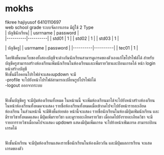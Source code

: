 # mokhs
fikree hajiyusof
6410110697
<br>web school  grade
ระบบจัดการเกรด 
มีผู้ใช้ 2 Type
<br>| บัญชีนักเรียน|
| usrrname | password |   
|----------|----------|
| std01    | 1        | 
| std02    | 1        | 
| std03    | 1        | 

| บัญชีครู|
| usrrname | password | 
|----------|----------|
| tec01    | 1        | 

โดยฟังชั้นบนเว็บของทั้งสองบัญชีจะต่างกันนักเรียนสามารดูเกรดของตัวเองแก้ไขโปรไฟล์ได้
สำหรับบัญชีครูสามารถสร้างห้องเรียนเพิ่มนักเรียนในห้องเรียนและเพิ่มรายวิชาและป้อนเกรดได้
หน้า login
หน้าสร้างบัญชี
<br>ฟังชั้นมีไอคอนโปรไฟล์จะแสดงupdown จะมี
<br>-profile จะไปยังหน้าโปรไฟล์สามารถเปลี่ยนรูปโปรไฟล์ได้
<br>-logout ออกจากระบบ

<br>ฟังชั้นบัญชีครู
จะมีปุ่มห้องเรียนทั้งหมด ในหน้านนี้ จะเพิ่มห้องเรียนมาได้จะไปยังหน้าสร้างห้องเรียน
ในหน้าห้องเรียนทั้งหมดจะแสดง รายชื่อห้องเรียนทั้งหมดเมื่อเข้ากดไปจะไปยังหน้ารายละเอียดห้องเรียน
ในส่วนหน้านี้ จะมีฟังชั้นย่อยต่อ
หน้านี้จะแสดง รายชื่อนักเรียนในห้องมีปุ่มเพ่ิมนักเรียน 
และ มีรายวิชาทั้งหมดแสดง มีปุ่มเพิ่มรายวิชา และดูรายละเอียดรายวิชา
เมื่อกดไปยังรายละเอียดวิชา จะมีรายการรายวิชาเมื่อกดไปจะแสดง updown แสดงมีปุ่มเพิ่มเกรด จะไปย้งหน้าเพ่ิมเกรด สามารถป้อนเกรดได้

<br>ฟังชั้นนักเรียน 
จะมีปุ่มห้องเรียนแสดงรายชื่อนักเรียนในห้องเดียวกัน
และมีปุ่มผลการเรียน จะแสดเกรดของตัว
